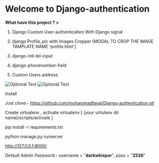 # Welcome to Django-authentication

**What have this project ? >**

1. Django Custom User-authentication With Django signal

2. django Profile_pic with Images Cropper [MODAL TO CROP THE IMAGE TAMPLATE NAME 'profile.html']

3. django-intl-tel-input

4. django-phonenumber-field

5. Custom Users address

![Optional Text](https://github.com/mohammadfayaj/Django-authentication/blob/mohammadfayaj-patch-1/Screenshot%20(13).png)
![Optional Text](https://github.com/mohammadfayaj/Django-authentication/blob/mohammadfayaj-patch-1/Screenshot%20(15).png)

Install

  Just clone:- https://github.com/mohammadfayaj/Django-authentication.git

  Create virtualenv , activate virtualenv [ (your virtulenv dir name)/scripts/activate ]

  pip install -r requirements.txt

  python manage.py runserver

  http://127.0.0.1:8000/

  Default Admin Password:- username = "**darkwhisper**", pass = "**2536**"
